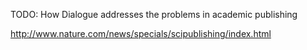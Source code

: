 TODO: How Dialogue addresses the problems in academic publishing

http://www.nature.com/news/specials/scipublishing/index.html
